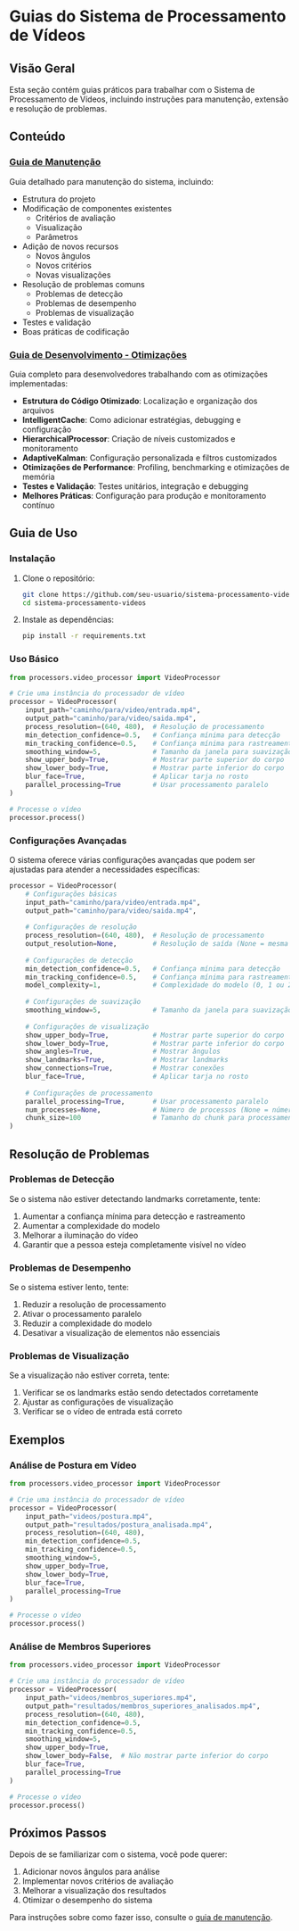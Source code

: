 # Guias do Sistema de Processamento de Vídeos

## Visão Geral

Esta seção contém guias práticos para trabalhar com o Sistema de Processamento de Vídeos, incluindo instruções para manutenção, extensão e resolução de problemas.

## Conteúdo

### [Guia de Manutenção](./manutencao.md)

Guia detalhado para manutenção do sistema, incluindo:

- Estrutura do projeto
- Modificação de componentes existentes
  - Critérios de avaliação
  - Visualização
  - Parâmetros
- Adição de novos recursos
  - Novos ângulos
  - Novos critérios
  - Novas visualizações
- Resolução de problemas comuns
  - Problemas de detecção
  - Problemas de desempenho
  - Problemas de visualização
- Testes e validação
- Boas práticas de codificação

### [Guia de Desenvolvimento - Otimizações](./desenvolvimento_otimizacoes.md)

Guia completo para desenvolvedores trabalhando com as otimizações implementadas:

- **Estrutura do Código Otimizado**: Localização e organização dos arquivos
- **IntelligentCache**: Como adicionar estratégias, debugging e configuração
- **HierarchicalProcessor**: Criação de níveis customizados e monitoramento
- **AdaptiveKalman**: Configuração personalizada e filtros customizados
- **Otimizações de Performance**: Profiling, benchmarking e otimizações de memória
- **Testes e Validação**: Testes unitários, integração e debugging
- **Melhores Práticas**: Configuração para produção e monitoramento contínuo

## Guia de Uso

### Instalação

1. Clone o repositório:
   ```bash
   git clone https://github.com/seu-usuario/sistema-processamento-videos.git
   cd sistema-processamento-videos
   ```

2. Instale as dependências:
   ```bash
   pip install -r requirements.txt
   ```

### Uso Básico

```python
from processors.video_processor import VideoProcessor

# Crie uma instância do processador de vídeo
processor = VideoProcessor(
    input_path="caminho/para/video/entrada.mp4",
    output_path="caminho/para/video/saida.mp4",
    process_resolution=(640, 480),  # Resolução de processamento
    min_detection_confidence=0.5,   # Confiança mínima para detecção
    min_tracking_confidence=0.5,    # Confiança mínima para rastreamento
    smoothing_window=5,             # Tamanho da janela para suavização
    show_upper_body=True,           # Mostrar parte superior do corpo
    show_lower_body=True,           # Mostrar parte inferior do corpo
    blur_face=True,                 # Aplicar tarja no rosto
    parallel_processing=True        # Usar processamento paralelo
)

# Processe o vídeo
processor.process()
```

### Configurações Avançadas

O sistema oferece várias configurações avançadas que podem ser ajustadas para atender a necessidades específicas:

```python
processor = VideoProcessor(
    # Configurações básicas
    input_path="caminho/para/video/entrada.mp4",
    output_path="caminho/para/video/saida.mp4",
    
    # Configurações de resolução
    process_resolution=(640, 480),  # Resolução de processamento
    output_resolution=None,         # Resolução de saída (None = mesma da entrada)
    
    # Configurações de detecção
    min_detection_confidence=0.5,   # Confiança mínima para detecção
    min_tracking_confidence=0.5,    # Confiança mínima para rastreamento
    model_complexity=1,             # Complexidade do modelo (0, 1 ou 2)
    
    # Configurações de suavização
    smoothing_window=5,             # Tamanho da janela para suavização
    
    # Configurações de visualização
    show_upper_body=True,           # Mostrar parte superior do corpo
    show_lower_body=True,           # Mostrar parte inferior do corpo
    show_angles=True,               # Mostrar ângulos
    show_landmarks=True,            # Mostrar landmarks
    show_connections=True,          # Mostrar conexões
    blur_face=True,                 # Aplicar tarja no rosto
    
    # Configurações de processamento
    parallel_processing=True,       # Usar processamento paralelo
    num_processes=None,             # Número de processos (None = número de CPUs)
    chunk_size=100                  # Tamanho do chunk para processamento paralelo
)
```

## Resolução de Problemas

### Problemas de Detecção

Se o sistema não estiver detectando landmarks corretamente, tente:

1. Aumentar a confiança mínima para detecção e rastreamento
2. Aumentar a complexidade do modelo
3. Melhorar a iluminação do vídeo
4. Garantir que a pessoa esteja completamente visível no vídeo

### Problemas de Desempenho

Se o sistema estiver lento, tente:

1. Reduzir a resolução de processamento
2. Ativar o processamento paralelo
3. Reduzir a complexidade do modelo
4. Desativar a visualização de elementos não essenciais

### Problemas de Visualização

Se a visualização não estiver correta, tente:

1. Verificar se os landmarks estão sendo detectados corretamente
2. Ajustar as configurações de visualização
3. Verificar se o vídeo de entrada está correto

## Exemplos

### Análise de Postura em Vídeo

```python
from processors.video_processor import VideoProcessor

# Crie uma instância do processador de vídeo
processor = VideoProcessor(
    input_path="videos/postura.mp4",
    output_path="resultados/postura_analisada.mp4",
    process_resolution=(640, 480),
    min_detection_confidence=0.5,
    min_tracking_confidence=0.5,
    smoothing_window=5,
    show_upper_body=True,
    show_lower_body=True,
    blur_face=True,
    parallel_processing=True
)

# Processe o vídeo
processor.process()
```

### Análise de Membros Superiores

```python
from processors.video_processor import VideoProcessor

# Crie uma instância do processador de vídeo
processor = VideoProcessor(
    input_path="videos/membros_superiores.mp4",
    output_path="resultados/membros_superiores_analisados.mp4",
    process_resolution=(640, 480),
    min_detection_confidence=0.5,
    min_tracking_confidence=0.5,
    smoothing_window=5,
    show_upper_body=True,
    show_lower_body=False,  # Não mostrar parte inferior do corpo
    blur_face=True,
    parallel_processing=True
)

# Processe o vídeo
processor.process()
```

## Próximos Passos

Depois de se familiarizar com o sistema, você pode querer:

1. Adicionar novos ângulos para análise
2. Implementar novos critérios de avaliação
3. Melhorar a visualização dos resultados
4. Otimizar o desempenho do sistema

Para instruções sobre como fazer isso, consulte o [guia de manutenção](./manutencao.md).